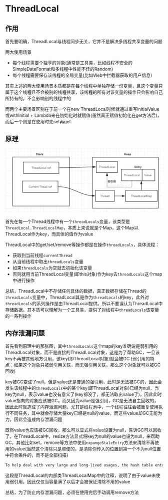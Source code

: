 # ThreadLocal

## 作用

首先要明确，ThreadLocal与线程同步无关，它并不是解决多线程共享变量的问题

两大使用场景
- 每个线程需要个独享的对象(通常是工具类，比如线程不安全的SimpleDateFormat和多线程中性能不佳的Random)
- 每个线程需要保存该线程的全局变量(比如Web中拦截器获取的用户信息)

其实上述的两大使用场景本质都是在每个线程中单独存储一份变量，且这个变量只属于这个线程且不会被别的线程共享，该线程的所有对该变量的操作只会影响自己所持有的，不会影响别的线程中的

而两个主要场景区别在于前一个在new ThreadLocal时候就通过重写initialValue或withInitial + Lambda来在初始化时就赋值(虽然真正赋值初始化在get方法后)，而后一个则是在使用时先set再get

## 原理

![ThreadLocal原理图](../pics/threadlocal.png)

首先在每一个Thread线程中有一个`threadLocals`变量，该类型是`ThreadLocal.ThreadLocalMap`，本质上来说就是个Map，这个Map以ThreadLocal作为key，而具体的值作为value

ThreadLocal中的get/set/remove等操作都是在操作`threadLocals`，具体流程：
- 获取到当前线程`currentThread`
- 从当前线程中取出`threadLocals`变量
- 如果`threadLocals`为空就去初始化该变量
- 否则就用当前ThreadLocal变量(即this对象)作为key去`threadLocals`这个map中进行操作

总结，ThreadLocal中不存储任何具体的数据，真正数据存储在Thread的`threadLocals`变量中，ThreadLocal其是作为`threadLocals`的key，此外对`threadLocals`的系列操作是由ThreadLocal提供。所以不要误认为ThreadLocal中存储数据，其本质可以理解为一个工具类，提供了对线程中`threadLocals`该变量的一系列操作

## 内存泄漏问题

首先看到原理中的那张图，其中`threadLocals`这个map的key准确说是弱引用的ThreadLocal对象，而不是直接的ThreadLocal对象，这是为了帮助GC，一旦该key不再被其他地方引用，该key(即ThreadLocal对象)就会被GC (弱引用的特点：如果这个对象只被弱引用关联，而无强引用关联，那么这个对象就可以被GC回收)

key被GC变成了null，但是value还是普通的强引用，此时是无法被GC的，因此会发生该线程中的`threadLocals`中的某个key(即ThreadLocal对象)已经为null，当key为null，表示value也没有意义了(key都没了，都无法取出value了)，因此此时value指向的对象应该被GC，而又因为value是强引用，GC是无法自主回收的，因此此时就造成了内存泄漏问题。尤其是线程池中，一个线程往往会被重复使用执行不同任务，其中就会存储大量key已经是null的value，而这些value却GC无能为力，因此会造成内存泄漏问题

既然value也应该被GC回收，那么可以显式将value设置为null，告诉GC可以回收了。在ThreadLocal中，resize方法显式将key为null的value也设为null，来帮助GC，其他比如set，remove等方法中使用`expungeStaleEntry`方法来清除不再使用的value(当然这个清除只是顺便的，是清除你传入的位置到第一个不为null位置中符合条件的，而不是全部扫描)

```txt
To help deal with very large and long-lived usages, the hash table entries use WeakReferences for keys. However, since reference queues are not used, stale entries are guaranteed to be removed only when the table starts running out of space.
```

这段是ThreadLocal的内部类ThreadLocalMap中的注释，说明了由于value未使用弱引用，因此仅仅当容量满了以后才会被保证清除不用的value

总结，为了防止内存泄漏问题，必须在使用完后手动调用remove方法

